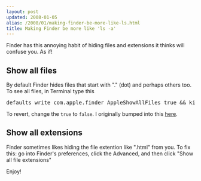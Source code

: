 ```yaml
---
layout: post
updated: 2008-01-05
alias: /2008/01/making-finder-be-more-like-ls.html
title: Making Finder be more like 'ls -a'
---
```

<p>Finder has this annoying habit of hiding files and extensions it thinks will confuse you.  As if!</p>

<h2>Show all files</h2>
<p>By default Finder hides files that start with "." (dot) and perhaps others too.  To see all files,  in Terminal type this
<pre>
defaults write com.apple.finder AppleShowAllFiles true &amp;&amp; killall Finder
</pre>
<p>
To revert, change the <code>true</code> to <code>false</code>.  I originally bumped into this <a href="http://www.jappler.com/blog/archive/2006/04/26/show-hidden-files-in-mac-os-x">here</a>.
</p>

<h2>Show all extensions</h2>
<p>Finder sometimes likes hiding the file extention like ".html" from you.  To fix this:  go into Finder's preferences, click the Advanced, and then click "Show all file extensions"<p>


<p>Enjoy!</p>